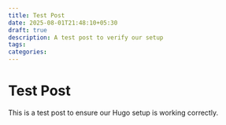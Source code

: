 ```yaml
---
title: Test Post
date: 2025-08-01T21:48:10+05:30
draft: true
description: A test post to verify our setup
tags: 
categories:
---
```


# Test Post

This is a test post to ensure our Hugo setup is working correctly.

<!-- UPLOADED 2025-08-02 00:49:04-->